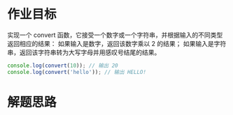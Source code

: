 # 作业目标

实现一个 convert 函数，它接受一个数字或一个字符串，并根据输入的不同类型返回相应的结果：
如果输入是数字，返回该数字乘以 2 的结果；
如果输入是字符串，返回该字符串转为大写字母并用感叹号结尾的结果。

```ts
console.log(convert(10)); // 输出 20
console.log(convert('hello')); // 输出 HELLO!
```

# 解题思路